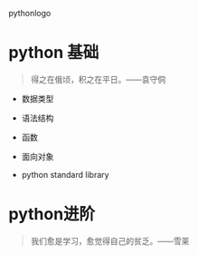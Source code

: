pythonlogo

# python 基础
> 得之在俄顷，积之在平日。——袁守侗

- 数据类型

- 语法结构


- 函数

- 面向对象


- python standard library

                                                                                                                                     
# python进阶
> 我们愈是学习，愈觉得自己的贫乏。——雪莱